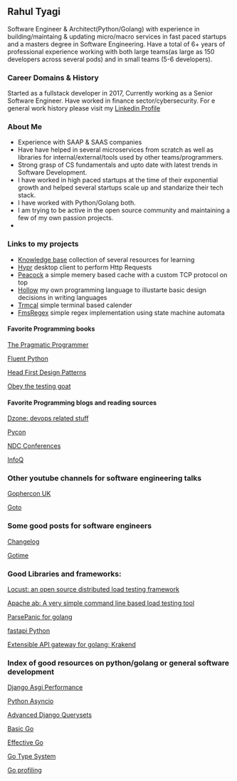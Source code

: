 ## Rahul Tyagi
Software Engineer & Architect(Python/Golang) with experience in building/maintaing & updating micro/macro services in fast paced startups and a masters degree in Software Engineering. 
Have a total of 6+ years of professional experience working with both large teams(as large as 150 developers across several pods) and in small teams (5-6 developers).

### Career Domains & History
Started as a fullstack developer in 2017, Currently working as a Senior Software Engineer. Have worked in finance sector/cybersecurity. For e general work history please visit my
[Linkedin Profile](https://www.linkedin.com/in/rahul-tyagi-3925b0233/)

### About Me
- Experience with SAAP & SAAS companies
- Have have helped in several microservices from scratch as well as libraries for internal/external/tools used by other teams/programmers.
- Strong grasp of CS fundamentals and upto date with latest trends in Software Development.
- I have worked in high paced startups at the time of their exponential growth and helped several startups scale up and standarize their tech stack.
- I have worked with Python/Golang both.
- I am trying to be active in the open source community and maintaining a few of my own passion projects.
- 

### Links to my projects
- [Knowledge base](https://github.com/dropdevrahul/knowledge-base) collection of several resources for learning
- [Hypr](https://github.com/dropdevrahul/hypr) desktop client to perform Http Requests
- [Peacock](https://github.com/dropdevrahul/peacock) a simple memery based cache with a custom TCP protocol on top
- [Hollow](https://github.com/dropdevrahul/hollow) my own programming language to illustarte basic design decisions in writing languages
- [Trmcal](https://github.com/dropdevrahul/termcal) simple terminal based calender
- [FmsRegex](https://github.com/dropdevrahul/fmsregex) simple regex implementation using state machine automata

#### Favorite Programming books

[The Pragmatic Programmer](https://www.oreilhttps://dropdevrahul.github.io/ly.com/library/view/the-pragmatic-programmer/9780135956977/)

[Fluent Python](https://www.oreilly.com/library/view/fluent-python/9781491946237/)

[Head First Design Patterns](https://www.oreilly.com/library/view/head-first-design/0596007124/)

[Obey the testing goat](https://www.obeythetestinggoat.com/)

#### Favorite Programming blogs and reading sources

[Dzone: devops related stuff](https://dzone.com/)

[Pycon](https://pycon.org/)

[NDC Conferences](https://www.youtube.com/channel/UCTdw38Cw6jcm0atBPA39a0Q)

[InfoQ](https://www.youtube.com/channel/UCkQX1tChV7Z7l1LFF4L9j_g)

### Other youtube channels for software engineering talks

[Gophercon UK](https://www.youtube.com/channel/UC9ZNrGdT2aAdrNbX78lbNlQ)

[Goto](https://www.youtube.com/c/GotoConferences/featured)

### Some good posts for software engineers

[Changelog](https://podcasts.google.com/feed/aHR0cHM6Ly9jaGFuZ2Vsb2cuY29tL3BvZGNhc3QvZmVlZA?sa=X&ved=2ahUKEwiUjMKY5fbyAhUo2zgGHcLHB94Q9sEGegQIARAD)

[Gotime](https://podcasts.google.com/feed/aHR0cHM6Ly9jaGFuZ2Vsb2cuY29tL2dvdGltZS9mZWVk?sa=X&ved=2ahUKEwiUjMKY5fbyAhUo2zgGHcLHB94Q9sEGegQIARAC)


### Good Libraries and frameworks:

[Locust: an open source distributed load testing framework](https://docs.locust.io/en/stable/what-is-locust.html)

[Apache ab: A very simple command line based load testing tool](https://httpd.apache.org/docs/2.4/programs/ab.html)

[ParsePanic for golang](https://github.com/maruel/panicparse)

[fastapi Python](https://github.com/tiangolo/fastapi)

[Extensible API gateway for golang: Krakend](https://github.com/krakendio/krakend-ce)


### Index of good resources on python/golang or general software development

[Django Asgi Performance](https://arunrocks.com/a-guide-to-asgi-in-django-30-and-its-performance/)

[Python Asyncio](https://youtu.be/F19R_M4Nay4)

[Advanced Django Querysets](https://youtu.be/5y7vU52jOiQ)

[Basic Go](https://www.youtube.com/c/GolangDojo)

[Effective Go](https://go.dev/doc/effective_go)

[Go Type System](https://go101.org/article/type-system-overview.html)

[Go profiling](https://youtu.be/nok0aYiGiYA)




